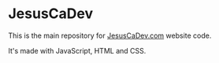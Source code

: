 # JesusCaDev

This is the main repository for [JesusCaDev.com](https://jesuscadev.com "JesusCaDev.com") website code.

It's made with JavaScript, HTML and CSS.

<!--
**jesuscadev/jesuscadev** is a ✨ _special_ ✨ repository because its `README.md` (this file) appears on your GitHub profile.

Here are some ideas to get you started:

- 🔭 I’m currently working on ...
- 🌱 I’m currently learning ...
- 👯 I’m looking to collaborate on ...
- 🤔 I’m looking for help with ...
- 💬 Ask me about ...
- 📫 How to reach me: ...
- 😄 Pronouns: ...
- ⚡ Fun fact: ...
-->
